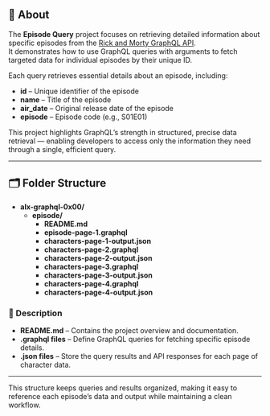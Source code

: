 ## 🧩 About
The **Episode Query** project focuses on retrieving detailed information about specific episodes from the [Rick and Morty GraphQL API](https://rickandmortyapi.com/graphql).  
It demonstrates how to use GraphQL queries with arguments to fetch targeted data for individual episodes by their unique ID.

Each query retrieves essential details about an episode, including:
- **id** – Unique identifier of the episode  
- **name** – Title of the episode  
- **air_date** – Original release date of the episode  
- **episode** – Episode code (e.g., S01E01)

This project highlights GraphQL’s strength in structured, precise data retrieval — enabling developers to access only the information they need through a single, efficient query.

---

## 🗂️ Folder Structure

- **alx-graphql-0x00/**
  - **episode/**
    - **README.md**
    - **episode-page-1.graphql**
    - **characters-page-1-output.json**
    - **characters-page-2.graphql**
    - **characters-page-2-output.json**
    - **characters-page-3.graphql**
    - **characters-page-3-output.json**
    - **characters-page-4.graphql**
    - **characters-page-4-output.json**



### 📁 Description
- **README.md** – Contains the project overview and documentation.  
- **.graphql files** – Define GraphQL queries for fetching specific episode details.  
- **.json files** – Store the query results and API responses for each page of character data.

---

This structure keeps queries and results organized, making it easy to reference each episode’s data and output while maintaining a clean workflow.
